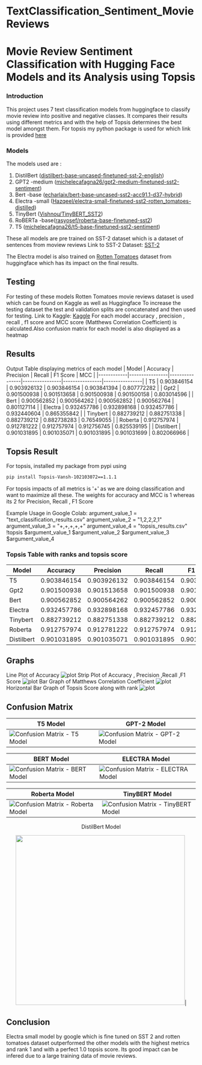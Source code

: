 # TextClassification_Sentiment_MovieReviews

# Movie Review Sentiment Classification with Hugging Face Models and its Analysis using Topsis
### Introduction
This project uses 7 text classification models from huggingface to classify movie review into positive and negative classes. It compares their results using different metrics and with the help of Topsis determines the best model amongst them.
For topsis my python package is used for which link is provided [here](https://pypi.org/project/Topsis-Vansh-102103072/1.1.1/)
### Models
The models used are : 
1) DistilBert ([distilbert-base-uncased-finetuned-sst-2-english](https://huggingface.co/distilbert-base-uncased-finetuned-sst-2-english))
2) GPT2 -medium ([michelecafagna26/gpt2-medium-finetuned-sst2-sentiment](https://huggingface.co/michelecafagna26/gpt2-medium-finetuned-sst2-sentiment))
3) Bert -base ([echarlaix/bert-base-uncased-sst2-acc91.1-d37-hybrid](https://huggingface.co/echarlaix/bert-base-uncased-sst2-acc91.1-d37-hybrid))
4) Electra -small ([Hazqeel/electra-small-finetuned-sst2-rotten_tomatoes-distilled](https://huggingface.co/Hazqeel/electra-small-finetuned-sst2-rotten_tomatoes-distilled))
5) TinyBert ([Vishnou/TinyBERT_SST2](https://huggingface.co/Vishnou/TinyBERT_SST2))
6) RoBERTa -base([rasyosef/roberta-base-finetuned-sst2](https://huggingface.co/rasyosef/roberta-base-finetuned-sst2))
7) T5 ([michelecafagna26/t5-base-finetuned-sst2-sentiment](https://huggingface.co/michelecafagna26/t5-base-finetuned-sst2-sentiment))

These all models are pre trained on SST-2 dataset which is a dataset of sentences from moview reviews
Link to SST-2 Dataset: [SST-2](https://huggingface.co/datasets/sst2/viewer/default/train)

The Electra model is also trained on [Rotten Tomatoes](https://huggingface.co/datasets/rotten_tomatoes) dataset from huggingface which has its impact on the final results.

## Testing
For testing of these models Rotten Tomatoes movie reviews dataset is used which can be found on Kaggle as well as Huggingface
To increase the testing dataset the test and validation splits are concatenated and then used for testing.
Link to Kaggle: [Kaggle](https://www.kaggle.com/datasets/thedevastator/movie-review-data-set-from-rotten-tomatoes)
For each model accuracy , precision , recall , f1 score and MCC score (Matthews Correlation Coefficient) is calculated.Also confusion matrix for each model is also displayed as a heatmap

## Results
Output Table displaying metrics of each model
| Model      | Accuracy       | Precision      | Recall         | F1 Score       | MCC            |
|------------|----------------|----------------|----------------|----------------|----------------|
| T5         | 0.903846154    | 0.903926132    | 0.903846154    | 0.903841394    | 0.807772282    |
| Gpt2       | 0.901500938    | 0.901513658    | 0.901500938    | 0.901500158    | 0.803014596    |
| Bert       | 0.900562852    | 0.900564262    | 0.900562852    | 0.900562764    | 0.801127114    |
| Electra    | 0.932457786    | 0.932898168    | 0.932457786    | 0.932440604    | 0.865355842    |
| Tinybert   | 0.882739212    | 0.882751338    | 0.882739212    | 0.882738283    | 0.76549055     |
| Roberta    | 0.912757974    | 0.912781222    | 0.912757974    | 0.912756745    | 0.825539195    |
| Distilbert | 0.901031895    | 0.901035071    | 0.901031895    | 0.901031699    | 0.802066966    |

## Topsis Result
For topsis, installed my package from pypi using 
```sh
pip install Topsis-Vansh-102103072==1.1.1
```
For topsis impacts of all metrics is '+' as we are doing classification and want to maximize all these.
The weights for accuracy and MCC is 1 whereas its 2 for Precision, Recall , F1 Score

Example Usage in Google Colab:
argument_value_1 = "text_classification_results.csv"
argument_value_2 = "1,2,2,2,1"
argument_value_3 = "+,+,+,+,+"
argument_value_4 = "topsis_results.csv"
!topsis $argument_value_1 $argument_value_2 $argument_value_3 $argument_value_4


### Topsis Table with ranks and topsis score
| Model      | Accuracy       | Precision      | Recall         | F1 Score       | MCC            | Topsis Score   | Rank           |
|------------|----------------|----------------|----------------|----------------|----------------|----------------|----------------|
| T5         | 0.903846154    | 0.903926132    | 0.903846154    | 0.903841394    | 0.807772282    | 0.423714236    | 3              |
| Gpt2       | 0.901500938    | 0.901513658    | 0.901500938    | 0.901500158    | 0.803014596    | 0.37621739     | 4              |
| Bert       | 0.900562852    | 0.900564262    | 0.900562852    | 0.900562764    | 0.801127114    | 0.357327914    | 6              |
| Electra    | 0.932457786    | 0.932898168    | 0.932457786    | 0.932440604    | 0.865355842    | 1              | 1              |
| Tinybert   | 0.882739212    | 0.882751338    | 0.882739212    | 0.882738283    | 0.76549055     | 0              | 7              |
| Roberta    | 0.912757974    | 0.912781222    | 0.912757974    | 0.912756745    | 0.825539195    | 0.602016133    | 2              |
| Distilbert | 0.901031895    | 0.901035071    | 0.901031895    | 0.901031699    | 0.802066966    | 0.366745497    | 5   

## Graphs 
Line Plot of Accuracy
![plot](./GRAPHS/accuracy.png)
Strip Plot of Accuracy , Precision ,Recall ,F1 Score
![plot](./GRAPHS/precrecallf1acc.png)
Bar Graph of Matthews Correlation Coefficient
![plot](./GRAPHS/Matthews%20Correlation%20Coefficient.png)
Horizontal Bar Graph of Topsis Score along with rank
![plot](./GRAPHS/topsis_ranks_horizontal.png)

## Confusion Matrix 
| T5 Model | GPT-2 Model |
|---|---|
| ![Confusion Matrix - T5 Model](./confusion%20matrix/confusion_matrix_t5.png) | ![Confusion Matrix - GPT-2 Model](./confusion%20matrix/confusion_matrix_gpt2.png) |

| BERT Model | ELECTRA Model |
|---|---|
| ![Confusion Matrix - BERT Model](./confusion%20matrix/confusion_matrix_bert.png) | ![Confusion Matrix - ELECTRA Model](./confusion%20matrix/confusion_matrix_electra.png) |

| Roberta Model | TinyBERT Model |
|---|---|
| ![Confusion Matrix - Roberta Model](./confusion%20matrix/confusion_matrix_roberta.png) | ![Confusion Matrix - TinyBERT Model](./confusion%20matrix/confusion_matrix_tinybert.png) 

<p align="center">
DistilBert Model 
</p>
<p align="center">
<img src="./confusion%20matrix/confusion_matrix_distilbert.png" width="450">|
</p>

## Conclusion 
Electra small model by google which is fine tuned on SST 2 and rotten tomatoes dataset outperformed the other models with the highest metrics and rank 1 and with a perfect 1.0 topsis score. 
Its good impact can be infered due to a large training data of movie reviews. 



 
